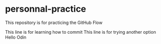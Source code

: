 # personnal-practice
This repository is for practicing the GitHub Flow 

This line is for learning how to commit
This line is for trying another option
Hello Odin 